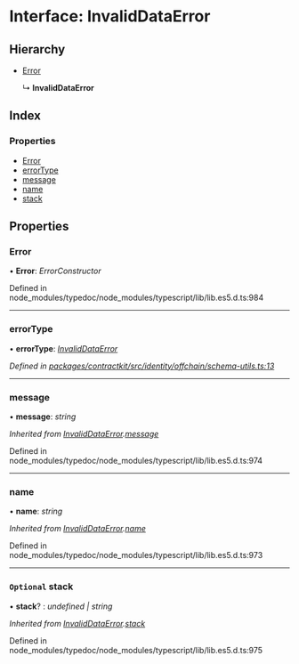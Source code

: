 # Interface: InvalidDataError

## Hierarchy

* [Error](_identity_offchain_schema_utils_.invaliddataerror.md#error)

  ↳ **InvalidDataError**

## Index

### Properties

* [Error](_identity_offchain_schema_utils_.invaliddataerror.md#error)
* [errorType](_identity_offchain_schema_utils_.invaliddataerror.md#errortype)
* [message](_identity_offchain_schema_utils_.invaliddataerror.md#message)
* [name](_identity_offchain_schema_utils_.invaliddataerror.md#name)
* [stack](_identity_offchain_schema_utils_.invaliddataerror.md#optional-stack)

## Properties

###  Error

• **Error**: *ErrorConstructor*

Defined in node_modules/typedoc/node_modules/typescript/lib/lib.es5.d.ts:984

___

###  errorType

• **errorType**: *[InvalidDataError](../enums/_identity_offchain_schema_utils_.schemaerrortypes.md#invaliddataerror)*

*Defined in [packages/contractkit/src/identity/offchain/schema-utils.ts:13](https://github.com/celo-org/celo-monorepo/blob/master/packages/contractkit/src/identity/offchain/schema-utils.ts#L13)*

___

###  message

• **message**: *string*

*Inherited from [InvalidDataError](_identity_offchain_schema_utils_.invaliddataerror.md).[message](_identity_offchain_schema_utils_.invaliddataerror.md#message)*

Defined in node_modules/typedoc/node_modules/typescript/lib/lib.es5.d.ts:974

___

###  name

• **name**: *string*

*Inherited from [InvalidDataError](_identity_offchain_schema_utils_.invaliddataerror.md).[name](_identity_offchain_schema_utils_.invaliddataerror.md#name)*

Defined in node_modules/typedoc/node_modules/typescript/lib/lib.es5.d.ts:973

___

### `Optional` stack

• **stack**? : *undefined | string*

*Inherited from [InvalidDataError](_identity_offchain_schema_utils_.invaliddataerror.md).[stack](_identity_offchain_schema_utils_.invaliddataerror.md#optional-stack)*

Defined in node_modules/typedoc/node_modules/typescript/lib/lib.es5.d.ts:975
